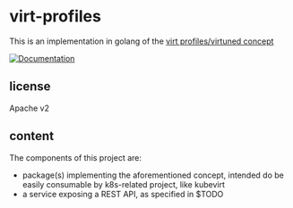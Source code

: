 # virt-profiles

This is an implementation in golang of the [virt profiles/virtuned concept](https://github.com/nertpinx/virt-manager/pull/1)

[![Documentation](https://godoc.org/github.com/fromanirh/virt-profiles/pkg/virtprofiles?status.svg)](http://godoc.org/github.com/fromanirh/virt-profiles/pkg/virtprofiles)

## license
Apache v2

## content
The components of this project are:

- package(s) implementing the aforementioned concept, intended do be easily consumable by k8s-related project, like kubevirt
- a service exposing a REST API, as specified in $TODO

